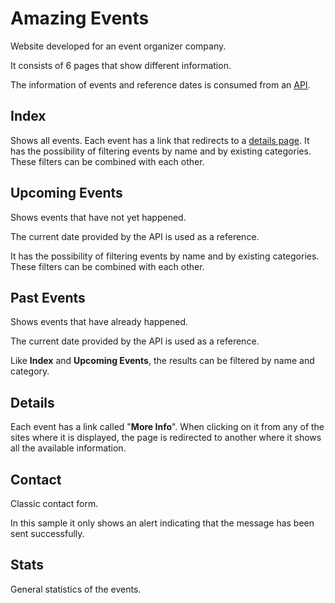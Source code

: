 # Amazing Events
Website developed for an event organizer company.

It consists of 6 pages that show different information.

The information of events and reference dates is consumed from an [API](https://amazingeventsapi.herokuapp.com/api/eventos).
## Index
Shows all events.
Each event has a link that redirects to a [details page](https://github.com/estebanpisani/amazing-events-JS/new/main?readme=1#details).
It has the possibility of filtering events by name and by existing categories. These filters can be combined with each other.
## Upcoming Events
Shows events that have not yet happened.

The current date provided by the API is used as a reference.

It has the possibility of filtering events by name and by existing categories. These filters can be combined with each other.
## Past Events
Shows events that have already happened.

The current date provided by the API is used as a reference.

Like **Index** and **Upcoming Events**, the results can be filtered by name and category.

## Details

Each event has a link called "**More Info**". When clicking on it from any of the sites where it is displayed, the page is redirected to another where it shows all the available information.
## Contact
Classic contact form.

In this sample it only shows an alert indicating that the message has been sent successfully.
## Stats
General statistics of the events.
